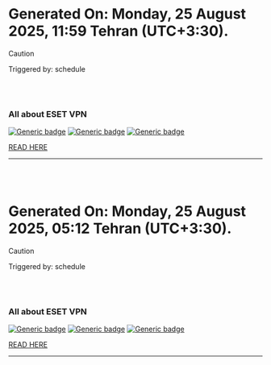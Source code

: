 # Generated On: Monday, 25 August 2025, 11:59 Tehran (UTC+3:30).

> [!CAUTION]
> Triggered by: schedule

<br><br>

### All about ESET VPN


[![Generic badge](https://img.shields.io/badge/Download-Android-green.svg)](https://play.google.com/store/apps/details?id=com.eset.vpn)
[![Generic badge](https://img.shields.io/badge/Download-ios-white.svg)](https://apps.apple.com/us/app/eset-vpn/id6463002278)
[![Generic badge](https://img.shields.io/badge/Download-windows-blue.svg)](https://download.eset.com/com/eset/apps/home/vpn/windows/latest/eset_vpn_installer.exe)
  

[READ HERE](https://t.me/F_NiREvil/2113)

---

<br><br>

# Generated On: Monday, 25 August 2025, 05:12 Tehran (UTC+3:30).

> [!CAUTION]
> Triggered by: schedule

<br><br>

### All about ESET VPN


[![Generic badge](https://img.shields.io/badge/Download-Android-green.svg)](https://play.google.com/store/apps/details?id=com.eset.vpn)
[![Generic badge](https://img.shields.io/badge/Download-ios-white.svg)](https://apps.apple.com/us/app/eset-vpn/id6463002278)
[![Generic badge](https://img.shields.io/badge/Download-windows-blue.svg)](https://download.eset.com/com/eset/apps/home/vpn/windows/latest/eset_vpn_installer.exe)
  

[READ HERE](https://t.me/F_NiREvil/2113)

---

<br><br>

